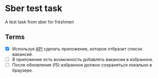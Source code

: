 # Sber test task

A test task from sber for freshmen

## Terms

- [X] Используя [API](https://jobs.github.com/api) сделать приложение, которое отбразит список вакансий.
- [ ] В приложение есть возможность добавлять вакансии в избранное.
- [ ] После обновления (f5) избранное должно сохраняться локально в браузере.